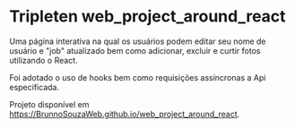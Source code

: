 # Tripleten web_project_around_react

Uma página interativa na qual os usuários podem editar seu nome de usuário e "job" atualizado bem como adicionar, excluir e curtir
fotos utilizando o React.

Foi adotado o uso de hooks bem como requisições assíncronas a Api especificada.

Projeto disponível em https://BrunnoSouzaWeb.github.io/web_project_around_react.
